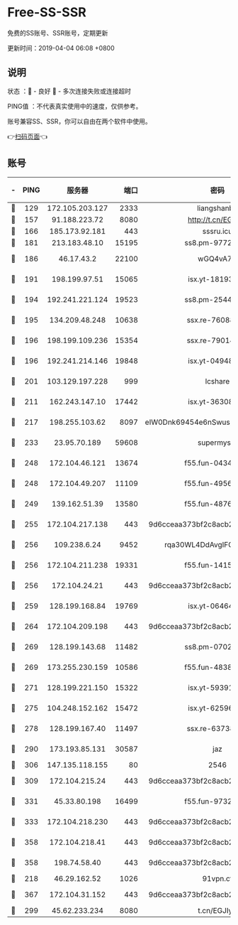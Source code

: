 # Free-SS-SSR

免费的SS账号、SSR账号，定期更新

更新时间：2019-04-04 06:08 +0800

## 说明

状态     ：🙂 - 良好 🙁 - 多次连接失败或连接超时

PING值   ：不代表真实使用中的速度，仅供参考。

账号兼容SS、SSR，你可以自由在两个软件中使用。

👉[扫码页面](https://liesauer.github.io/Free-SS-SSR/)👈

## 账号

|-|PING|服务器|端口|密码|加密方式|区域|
|:----:|:----:|:-----:|-----:|:----:|:----:|:----:|
|🙂|129|172.105.203.127|2333|liangshanbo|chacha20|JP|
|🙂|157|91.188.223.72|8080|http://t.cn/EGJIyrl|rc4-md5|RU|
|🙂|166|185.173.92.181|443|sssru.icu|rc4-md5|RU|
|🙂|181|213.183.48.10|15195|ss8.pm-97720747|rc4-md5|RU|
|🙂|186|46.17.43.2|22100|wGQ4vA7D|aes-256-gcm|RU|
|🙂|191|198.199.97.51|15065|isx.yt-18193604|aes-256-cfb|US|
|🙂|194|192.241.221.124|19523|ss8.pm-25447716|aes-256-cfb|US|
|🙂|195|134.209.48.248|10638|ssx.re-76088274|aes-256-cfb|US|
|🙂|196|198.199.109.236|15354|ssx.re-79014072|aes-256-cfb|US|
|🙂|196|192.241.214.146|19848|isx.yt-04948668|aes-256-cfb|US|
|🙂|201|103.129.197.228|999|lcshare|aes-256-cfb|US|
|🙂|211|162.243.147.10|17442|isx.yt-36308071|aes-256-cfb|US|
|🙂|217|198.255.103.62|8097|eIW0Dnk69454e6nSwuspv9DmS201tQ0D|aes-256-cfb|US|
|🙂|233|23.95.70.189|59608|supermyssr|chacha20-ietf|US|
|🙂|248|172.104.46.121|13674|f55.fun-04347398|aes-256-cfb|SG|
|🙂|248|172.104.49.207|11109|f55.fun-49562246|aes-256-cfb|SG|
|🙂|249|139.162.51.39|13580|f55.fun-48765997|aes-256-cfb|SG|
|🙂|255|172.104.217.138|443|9d6cceaa373bf2c8acb22e60b6a58be6|aes-256-cfb|US|
|🙂|256|109.238.6.24|9452|rqa30WL4DdAvgIFG6Fs3znzTa|aes-256-cfb|FR|
|🙂|256|172.104.211.238|19331|f55.fun-14153413|aes-256-cfb|US|
|🙂|256|172.104.24.21|443|9d6cceaa373bf2c8acb22e60b6a58be6|aes-256-cfb|US|
|🙂|259|128.199.168.84|19769|isx.yt-06464795|aes-256-cfb|SG|
|🙂|264|172.104.209.198|443|9d6cceaa373bf2c8acb22e60b6a58be6|aes-256-cfb|US|
|🙂|269|128.199.143.68|11482|ss8.pm-07027944|aes-256-cfb|SG|
|🙂|269|173.255.230.159|10586|f55.fun-48382227|aes-256-cfb|US|
|🙂|271|128.199.221.150|15322|isx.yt-59391923|aes-256-cfb|SG|
|🙂|275|104.248.152.162|15472|isx.yt-62596882|aes-256-cfb|SG|
|🙂|278|128.199.167.40|11497|ssx.re-63738740|aes-256-cfb|SG|
|🙂|290|173.193.85.131|30587|jaz|aes-256-cfb|US|
|🙂|306|147.135.118.155|80|2546|chacha20|US|
|🙂|309|172.104.215.24|443|9d6cceaa373bf2c8acb22e60b6a58be6|aes-256-cfb|US|
|🙂|331|45.33.80.198|16499|f55.fun-97323314|aes-256-cfb|US|
|🙂|333|172.104.218.230|443|9d6cceaa373bf2c8acb22e60b6a58be6|aes-256-cfb|US|
|🙂|358|172.104.218.41|443|9d6cceaa373bf2c8acb22e60b6a58be6|aes-256-cfb|US|
|🙂|358|198.74.58.40|443|9d6cceaa373bf2c8acb22e60b6a58be6|aes-256-cfb|US|
|🙂|218|46.29.162.52|1026|91vpn.cf|rc4-md5|RU|
|🙂|367|172.104.31.152|443|9d6cceaa373bf2c8acb22e60b6a58be6|aes-256-cfb|US|
|🙁|299|45.62.233.234|8080|t.cn/EGJIyrl|rc4-md5|CA|

